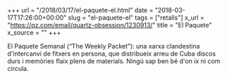 +++
url = "/2018/03/17/el-paquete-el.html"
date = "2018-03-17T17:26:00+00:00"
slug = "el-paquete-el"
tags = ["retalls"]
x_url = "https://qz.com/email/quartz-obsession/1230913/"
title = "El Paquete"
x_source = ""
+++


El Paquete Semanal (“The Weekly Packet”): una xarxa clandestina d'intercanvi de fitxers en persona, que distribueix arreu de Cuba discos durs i memòries flaix plens de materials. Ningú sap ben bé d'on ix ni com circula.

